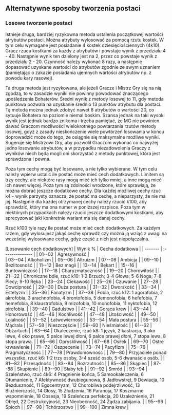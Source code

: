 ## Alternatywne sposoby tworzenia postaci

### Losowe tworzenie postaci

Istnieje druga, bardziej ryzykowna metoda ustalenia początkowej wartości atrybutów postaci. Można atrybuty wylosować za pomocą rzutu kostek. W tym celu wymagane jest posiadanie 4 kostek dziesięciościennych (4k10). Gracz rzuca kostkami za każdy z atrybutów i powstaje wynik z przedziału 4 - 40. Następnie wynik ten dzielony jest na 2, przez co powstaje wynik z przedziału 2 - 20. Czynność należy wykonać 8 razy, a następnie dopasować uzyskane wartości do atrybutów zgodnie ze swym uznaniem (pamiętając o zakazie posiadania ujemnych wartości atrybutów np. z powodu kary rasowej). 

Ta druga metoda jest ryzykowana, ale jeżeli Gracze i Mistrz Gry się na nią zgodzą, to w zasadzie wyniki nie powinny powodować znaczącego upośledzenia Bohaterów. Średni wynik z metody losowej to 11, gdy metoda punktowa pozwala na uzyskanie średnio 13 punktów atrybutu dla postaci. Tą metodą można jednak zdobyć nawet 8 atrybutów o wartości 20, co sytuuje Bohatera na poziomie niemal boskim. Szansa jednak na taki wysoki wynik jest jednak bardzo znikoma i trzeba pamiętać, że MG nie powinien dawać Graczom możliwości wielokrotnego powtarzania rzutów metody losowej, gdyż z zasady nieskończenie wiele powtórzeń losowania w końcu doprowadzić może do tego, że osiągnie się maksymalne możliwe wyniki. Sugeruje się Mistrzowi Gry, aby pozwolił Graczom wykonać co najwyżej jedno losowanie atrybutów, a w przypadku niezadowolenia Graczy z wyników niech będą mogli oni skorzystać z metody punktowej, która jest sprawdzona i pewna. 

Poza tym cechy mogą być losowane, a nie tylko wybierane. W tym celu należy wpierw ustalić ile postać może mieć cech dodatkowych. Limitem są trzy cechy, ale niektóre rasy mogą mieć ich tylko mniej, a inne mogą mieć ich nawet więcej. Poza tym są zdolności wrodzone, które sprawiają, że można dobrać jeszcze dodatkowe cechy. Dla każdej możliwej cechy rzuć k4 - wynik parzysty oznacza, że postać ma cechę, a nieparzysty, że nie ma jej. Następnie dla każdej otrzymanej cechy należy rzucić k100, aby sprawdzić, który ma ona numer w poniższej rozpisce. Poza tym w niektórych przypadkach należy rzucić jeszcze dodatkowymi kostkami, aby sprecyzować jaki konkretnie wariant ma się danej cechy.

Rzuć k100 tyle razy ile postać może mieć cech dodatkowych. Za każdym razem, gdy wylosujesz jakąś cechę sprawdź czy można ją wziąć z uwagi na wcześniej wylosowane cechy, gdyż część z nich jest niepołączalna.

[Losowanie cech dodatkowych]
| Wynik % | Cecha dodatkowa |
| ------- | :-------------- |
| 01--02   | Agresywność |                 
| 03--04   | Alkoholizm |
| 05--06   | Altruizm |
| 07--08   | Ambicja |
| 09--10   | Bezlitosność |
| 11--12   | Bez magii |
| 13--14   | Bękart |
| 15--16   | Buntowniczość |
| 17--18   | Charyzmatyczność |
| 19--20   | Chorowitość |
| 21--22   | Chroniczne bóle, rzuć k10: 1-2  Brzuch; 3-4 Głowa; 5-6 Noga; 7-8 Plecy; 9-10 Ręka |
| 23--24   | Ciekawość |
| 25--26   | Czuwanie |
| 27--28   | Dowcipność |
| 29--30   | Duża postura |
| 31--32   | Dworskość |
| 33--34   | Estetyzm |
| 35--36   | Fanatyzm |
| 37--38   | Fobia, rzuć k12: 1 agorafobia, 2 akrofobia, 3 arachnofobia, 4 brontofobia, 5 demonofobia, 6 hefefobia, 7 hemefobia, 8 klaustrofobia, 9 mizofobia, 10 monofobia, 11 nyktofobia, 12 pirofobia. |
| 39--40   | Gadulstwo |
| 41--42   | Gorąca krew |
| 43--44   | Honorowość |
| 45--46   | Kochliwość |
| 47--48   | Litościwość |
| 49--50   | Lojalność |
| 51--52   | Łatwowierność |
| 53--54   | Mała postura |
| 55--56   | Mądrala |
| 57--58   | Nieszczęście |
| 59--60   | Nieśmiałość |
| 61--62   | Obżartuch |
| 63--64   | Okaleczenie, rzuć k8: 1 język, 2 kastracja, 3 oko lewe, 4 oko prawe, 5 palce lewej dłoni, 6 palce prawej dłoni, 7 stopa lewa, 8 stopa prawa. |
| 65--66   | Opryskliwość |
| 67--68   | Osiłek |
| 69--70   | Ostre krwawienie |
| 71--72   | Oszpecenie |
| 73--74   | Pacyfizm |
| 75--76   | Pragmatyczność |
| 77--78   | Prawdomówność |
| 79--80   | Przyjaciele ponad wszystko, rzuć k6: 1-2 trzy osoby, 3-4 sześć osób, 5-6 dwanaście osób. |
| 81--82   | Przesądność |
| 83--84   | Rozrzutność |
| 85--86   | Skąpiec |
| 87--88   | Skupienie |
| 89--90   | Słaby łeb |
| 91--92   | Smród |
| 93--94   | Szaleństwo, rzuć 4k6: 4 Pragnienie końca, 5 Samookaleczenia, 6 Otumanienie, 7 Afektywność dwubiegunowa, 8 Jadłowstręt, 9 Dewiacja, 10 Bezduszność, 11 Egocentryzm, 12 Chorobliwa podejrzliwość, 13 Bluźnierczość, 14 Głosy, 15 Złudzenia, 16 Paranoja, 17 Koszmarne wspomnienie, 18 Obsesja, 19 Szaleńcza perfekcja, 20 Uzależnienie, 21 Obłęd, 22 Destrukcyjność, 23 Nieobecność, 24 Żądza zabijania. |
| 95--96   | Śpioch |
| 97--98   | Tchórzostwo |
| 99--100  | Zimna krew |